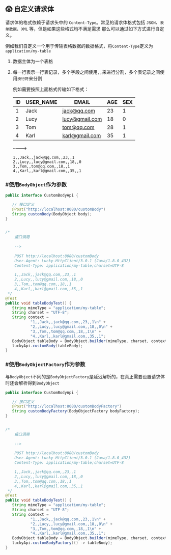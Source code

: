 ## 😱 自定义请求体

请求体的格式依赖于请求头中的 `Content-Type`。常见的请求体格式包括 `JSON`、`表单数据`、`XML` 等，但是如果这些格式均不满足需求
那么可以通过如下方式进行自定义。

例如我们自定义一个用于传输表格数据的数据格式，将`Content-Type`定义为`application/my-table`

1. 数据主体为一个表格
2. 每一行表示一行表记录，多个字段之间使用`,,`来进行分割，多个表记录之间使用`换行符`来分割
   
   例如需要按照上面格式传输如下格式：

   | ID | USER_NAME | EMAIL          | AGE | SEX |
   |----|-----------|----------------|-----|-----|
   | 1  | Jack      | jack@qq.com    | 23  | 1   |
   | 2  | Lucy      | lucy@gmail.com | 18  | 0   |
   | 3  | Tom       | tom@qq.com     | 28  | 1   |
   | 4  | Karl      | karl@gmail.com | 35  | 1   |

   ---->
   
   ```text
   1,,Jack,,jack@qq.com,,23,,1
   2,,Lucy,,lucy@gmail.com,,18,,0
   3,,Tom,,tom@qq.com,,18,,1
   4,,Karl,,karl@gmail.com,,35,,1
   ```

### #使用`BodyObject`作为参数

```java
public interface CustomBodyApi {

   // 接口定义
   @Post("http://localhost:8080/customBody")
   String customBody(BodyObject body);
}


/*
    接口调用
    
    -->
    
    POST http://localhost:8080/customBody
    User-Agent: Lucky-HttpClient/3.0.1 (Java/1.8.0_432)
    Content-Type: application/my-table;charset=UTF-8

    1,,Jack,,jack@qq.com,,23,,1
    2,,Lucy,,lucy@gmail.com,,18,,0
    3,,Tom,,tom@qq.com,,18,,1
    4,,Karl,,karl@gmail.com,,35,,1
 */
@Test
public void tableBodyTest() {
   String mimeType = "application/my-table";
   String charset = "UTF-8";
   String context =
           "1,,Jack,,jack@qq.com,,23,,1\n" +
           "2,,Lucy,,lucy@gmail.com,,18,,0\n" +
           "3,,Tom,,tom@qq.com,,18,,1\n" +
           "4,,Karl,,karl@gmail.com,,35,,1";
   BodyObject tableBody = BodyObject.builder(mimeType, charset, context);
   luckyApi.customBody(tableBody);
}

```

### #使用`BodyObjectFactory`作为参数
与`BodyObject`不同的是`BodyObjectFactory`是延迟解析的，在真正需要设置请求体时还会解析得到`BodyObject`

```java
public interface CustomBodyApi {

   // 接口定义
   @Post("http://localhost:8080/customBodyFactory")
   String customBodyFactory(BodyObjectFactory bodyFactory);
}


/*
    接口调用
    
    -->
    
    POST http://localhost:8080/customBody
    User-Agent: Lucky-HttpClient/3.0.1 (Java/1.8.0_432)
    Content-Type: application/my-table;charset=UTF-8

    1,,Jack,,jack@qq.com,,23,,1
    2,,Lucy,,lucy@gmail.com,,18,,0
    3,,Tom,,tom@qq.com,,18,,1
    4,,Karl,,karl@gmail.com,,35,,1
 */
@Test
public void tableBodyTest() {
   String mimeType = "application/my-table";
   String charset = "UTF-8";
   String context =
           "1,,Jack,,jack@qq.com,,23,,1\n" +
           "2,,Lucy,,lucy@gmail.com,,18,,0\n" +
           "3,,Tom,,tom@qq.com,,18,,1\n" +
           "4,,Karl,,karl@gmail.com,,35,,1";
   BodyObject tableBody = BodyObject.builder(mimeType, charset, context);
   luckyApi.customBodyFactory(() -> tableBody);
}

```
